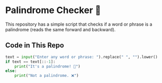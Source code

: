 # Palindrome Checker 🔁  

This repository has a simple script that checks if a word or phrase is a palindrome (reads the same forward and backward).  

## Code in This Repo  
```python
text = input("Enter any word or phrase: ").replace(" ", "").lower()  
if text == text[::-1]:  
    print("It's a palindrome! 🎉")  
else:  
    print("Not a palindrome. ❌")  
